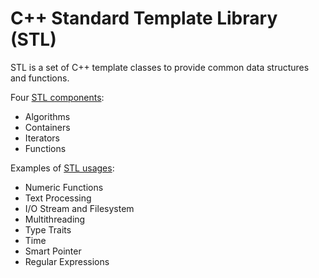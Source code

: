 # C++ Standard Template Library (STL)

STL is a set of C++ template classes to provide common data structures and functions.

Four [STL components](components/stl-components.md):
- Algorithms
- Containers
- Iterators
- Functions

Examples of [STL usages](usages/stl-usages.md):
- Numeric Functions
- Text Processing
- I/O Stream and Filesystem
- Multithreading
- Type Traits
- Time
- Smart Pointer
- Regular Expressions
